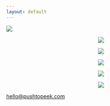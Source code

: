 ```yaml
---
layout: default
---
```


<img src="https://avatars1.githubusercontent.com/u/12124806?v=3&s=200"/>

<p align="center">
<img src="http://yuml.me/diagram/scruffy/class/[note: Alice wants to peek{bg:cornsilk}]" />
</p>

<p align="center">
<img src="http://yuml.me/diagram/scruffy/class/[note: Alice wants to peek{bg:cornsilk}],[Alice]-%3E[PushToPeek%7Bbg:green%7D],[PushToPeek]-%3E[Bobby]"/>
</p>

<p align="center">
<img src="http://yuml.me/diagram/scruffy/class/[note: Bobby takes a picture{bg:cornsilk}]" />
</p>

<p align="center">
<img src="http://yuml.me/diagram/scruffy/class/[note: Alice views the picture{bg:cornsilk}],[Alice]%3C-[PushToPeek%7Bbg:green%7D],[PushToPeek]%3C-[Bobby]"/>
</p>

<p align="center">
<img src="http://yuml.me/diagram/scruffy/class/[note: Alice views the picture{bg:cornsilk}]" />
</p>

hello@pushtopeek.com
